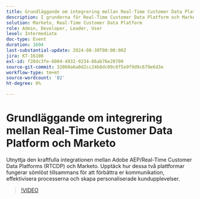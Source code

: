 ```yaml
---
title: Grundläggande om integrering mellan Real-Time Customer Data Platform och Marketo
description: I grunderna för Real-Time Customer Data Platform och Marketo Integration utforskas hur Adobe AEP/RTCDP och Marketo samarbetar för att förbättra kommunikationen, effektivisera processerna och leverera personaliserade kundupplevelser.
solution: Marketo, Real-Time Customer Data Platform
role: Admin, Developer, Leader, User
level: Intermediate
doc-type: Event
duration: 1694
last-substantial-update: 2024-08-30T00:00:00Z
jira: KT-16108
exl-id: f20dc3fe-6004-4932-9234-86ab76e20709
source-git-commit: 32060a6a0d2cc24b8dc09c8f5e9f9d9c679e6d3e
workflow-type: tm+mt
source-wordcount: '82'
ht-degree: 0%

---
```


# Grundläggande om integrering mellan Real-Time Customer Data Platform och Marketo

Utnyttja den kraftfulla integrationen mellan Adobe AEP/Real-Time Customer Data Platforms (RTCDP) och Marketo. Upptäck hur dessa två plattformar fungerar sömlöst tillsammans för att förbättra er kommunikation, effektivisera processerna och skapa personaliserade kundupplevelser.

>[!VIDEO](https://video.tv.adobe.com/v/3433672/?learn=on&captions=swe)
